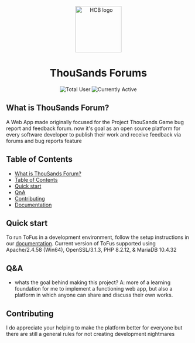 <div align="center">
  <picture>
    <source media="(prefers-color-scheme: dark)" srcset="https://cloud-djxhgxve6-hack-club-bot.vercel.app/0hcb-icon-icon-dark_1_.png">
    <img src="https://cloud-5yru8jas0-hack-club-bot.vercel.app/0logo-512.png" width="126" alt="HCB logo">
  </picture>
  <h1>ThouSands Forums</h1>

  ![Total User](https://) ![Currently Active](https://)

</div>

## What is ThouSands Forum?
A Web App made originally focused for the Project ThouSands Game bug report and feedback forum.
now it's goal as an open source platform for every software developer to publish their work and receive feedback via forums and bug reports feature

## Table of Contents

- [What is ThouSands Forum?](#What-is-ThouSands-Forums?)
- [Table of Contents](#table-of-contents)
- [Quick start](#Quick-start)
- [QnA](#Q&A)
- [Contributing](#Contributing)
- [Documentation](https://github.com/hackclub/hcb/blob/main/dev-docs/)

## Quick start
To run ToFus in a development environment, follow the setup instructions in our [documentation](https://github.com/hackclub/hcb/blob/main/dev-docs/).
Current version of ToFus supported using Apache/2.4.58 (Win64), OpenSSL/3.1.3, PHP 8.2.12, & MariaDB 10.4.32

## Q&A
- whats the goal behind making this project?
A: more of a learning foundation for me to implement a functioning web app, but also a platform in which anyone can share and discuss their own works.

## Contributing
I do appreciate your helping to make the platform better for everyone but there are still a general rules for not creating development nightmares